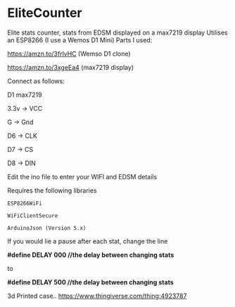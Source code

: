 # EliteCounter
Elite stats counter, stats from EDSM displayed on a max7219 display
Utilises an ESP8266 (I use a Wemos D1 Mini)
Parts I used:

https://amzn.to/3frlvHC (Wemso D1 clone)

https://amzn.to/3xgeEa4 (max7219 display)


Connect as follows:

  D1      max7219
  
  3.3v  -> VCC
  
  G     -> Gnd
  
  D6    -> CLK
  
  D7    -> CS
  
  D8    -> DIN
  
  
  Edit the ino file to enter your WIFI and EDSM details
  
  Requires the following libraries
  
    ESP8266WiFi
    
    WiFiClientSecure
    
    ArduinoJson (Version 5.x)
    
  If you would lie a pause after each stat, change the line 
  
  **#define DELAY 000 //the delay between changing stats** 
  
  to 
  
  **#define DELAY 500 //the delay between changing stats**
  
3d Printed case.. https://www.thingiverse.com/thing:4923787
